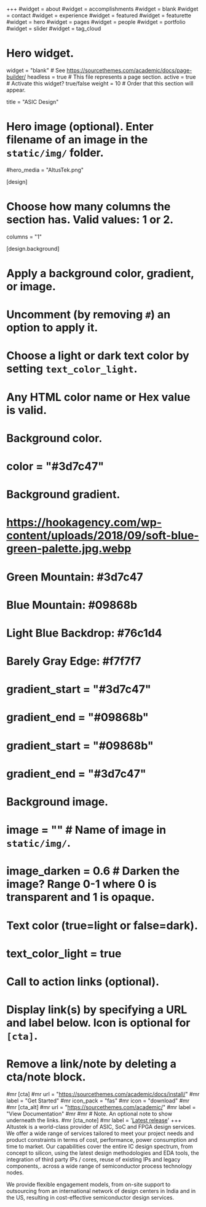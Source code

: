 +++
#widget = about
#widget = accomplishments
#widget = blank
#widget = contact
#widget = experience
#widget = featured
#widget = featurette
#widget = hero
#widget = pages
#widget = people
#widget = portfolio
#widget = slider
#widget = tag_cloud


# Hero widget.
widget = "blank"  # See https://sourcethemes.com/academic/docs/page-builder/
headless = true  # This file represents a page section.
active = true  # Activate this widget? true/false
weight = 10  # Order that this section will appear.

title = "ASIC Design"

# Hero image (optional). Enter filename of an image in the `static/img/` folder.
#hero_media = "AltusTek.png"

[design]
  # Choose how many columns the section has. Valid values: 1 or 2.
  columns = "1"

[design.background]
  # Apply a background color, gradient, or image.
  #   Uncomment (by removing `#`) an option to apply it.
  #   Choose a light or dark text color by setting `text_color_light`.
  #   Any HTML color name or Hex value is valid.

  # Background color.
  # color = "#3d7c47"
  
  # Background gradient.
# https://hookagency.com/wp-content/uploads/2018/09/soft-blue-green-palette.jpg.webp
# Green Mountain: #3d7c47
# Blue Mountain: #09868b
# Light Blue Backdrop: #76c1d4
# Barely Gray Edge: #f7f7f7

#  gradient_start = "#3d7c47"
#  gradient_end = "#09868b"
#  gradient_start = "#09868b"
#  gradient_end = "#3d7c47"

  # Background image.
  # image = ""  # Name of image in `static/img/`.
  # image_darken = 0.6  # Darken the image? Range 0-1 where 0 is transparent and 1 is opaque.

  # Text color (true=light or false=dark).
#  text_color_light = true

# Call to action links (optional).
#   Display link(s) by specifying a URL and label below. Icon is optional for `[cta]`.
#   Remove a link/note by deleting a cta/note block.
#mr [cta]
#mr   url = "https://sourcethemes.com/academic/docs/install/"
#mr   label = "Get Started"
#mr   icon_pack = "fas"
#mr   icon = "download"
#mr   
#mr [cta_alt]
#mr   url = "https://sourcethemes.com/academic/"
#mr   label = "View Documentation"
#mr 
#mr # Note. An optional note to show underneath the links.
#mr [cta_note]
#mr   label = '<a class="js-github-release" href="https://sourcethemes.com/academic/updates" data-repo="gcushen/hugo-academic">Latest release<!-- V --></a>'
+++
Altustek is a world-class provider of ASIC, SoC and FPGA design services. We offer a wide range of services tailored to meet your project needs and product constraints in terms of cost, performance, power consumption and time to market.
Our capabilities cover the entire IC design spectrum, from concept to silicon, using the latest design methodologies and EDA tools, the integration of third party IPs / cores, reuse of existing IPs and legacy components,. across a wide range of semiconductor process technology nodes.

We provide flexible engagement models, from on-site support to outsourcing from an international network of design centers in India and in the US, resulting in cost-effective semiconductor design services.


